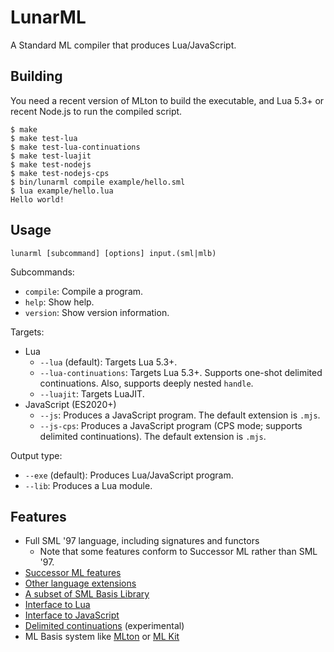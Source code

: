 # LunarML

A Standard ML compiler that produces Lua/JavaScript.

## Building

You need a recent version of MLton to build the executable, and Lua 5.3+ or recent Node.js to run the compiled script.

```sh-session
$ make
$ make test-lua
$ make test-lua-continuations
$ make test-luajit
$ make test-nodejs
$ make test-nodejs-cps
$ bin/lunarml compile example/hello.sml
$ lua example/hello.lua
Hello world!
```

## Usage

```
lunarml [subcommand] [options] input.(sml|mlb)
```

Subcommands:

* `compile`: Compile a program.
* `help`: Show help.
* `version`: Show version information.

Targets:

* Lua
    * `--lua` (default): Targets Lua 5.3+.
    * `--lua-continuations`: Targets Lua 5.3+. Supports one-shot delimited continuations. Also, supports deeply nested `handle`.
    * `--luajit`: Targets LuaJIT.
* JavaScript (ES2020+)
    * `--js`: Produces a JavaScript program. The default extension is `.mjs`.
    * `--js-cps`: Produces a JavaScript program (CPS mode; supports delimited continuations). The default extension is `.mjs`.

Output type:

* `--exe` (default): Produces Lua/JavaScript program.
* `--lib`: Produces a Lua module.

## Features

* Full SML '97 language, including signatures and functors
    * Note that some features conform to Successor ML rather than SML '97.
* [Successor ML features](doc/SuccessorML.md)
* [Other language extensions](doc/Extensions.md)
* [A subset of SML Basis Library](doc/BasisLibrary.md)
* [Interface to Lua](doc/LuaInterface.md)
* [Interface to JavaScript](doc/JavaScriptInterface.md)
* [Delimited continuations](doc/DelimitedContinuations.md) (experimental)
* ML Basis system like [MLton](http://mlton.org/MLBasis) or [ML Kit](https://elsman.com/mlkit/mlbasisfiles.html)
